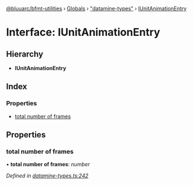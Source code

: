 [@bluuarc/bfmt-utilities](../README.md) › [Globals](../globals.md) › ["datamine-types"](../modules/_datamine_types_.md) › [IUnitAnimationEntry](_datamine_types_.iunitanimationentry.md)

# Interface: IUnitAnimationEntry

## Hierarchy

* **IUnitAnimationEntry**

## Index

### Properties

* [total number of frames](_datamine_types_.iunitanimationentry.md#total-number-of-frames)

## Properties

###  total number of frames

• **total number of frames**: *number*

*Defined in [datamine-types.ts:242](https://github.com/BluuArc/bfmt-utilities/blob/6b85551/src/datamine-types.ts#L242)*
